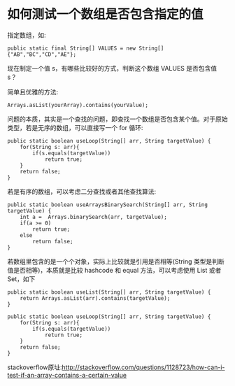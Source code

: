 # 如何测试一个数组是否包含指定的值

指定数组，如:
```
public static final String[] VALUES = new String[] {"AB","BC","CD","AE"};
```
现在制定一个值 s，有哪些比较好的方式，判断这个数组 VALUES 是否包含值 s？

简单且优雅的方法:
```
Arrays.asList(yourArray).contains(yourValue);
```

问题的本质，其实是一个查找的问题，即查找一个数组是否包含某个值。对于原始类型，若是无序的数组，可以直接写一个 for 循环:
```
public static boolean useLoop(String[] arr, String targetValue) {
    for(String s: arr){
        if(s.equals(targetValue))
            return true;
    }
    return false;
}
```
若是有序的数组，可以考虑二分查找或者其他查找算法:
```
public static boolean useArraysBinarySearch(String[] arr, String targetValue) { 
    int a =  Arrays.binarySearch(arr, targetValue);
    if(a >= 0)
        return true;
    else
        return false;
}
```

若数组里包含的是一个个对象，实际上比较就是引用是否相等(String 类型是判断 值是否相等)，本质就是比较 hashcode 和 equal 方法，可以考虑使用 List 或者 Set，如下
```
public static boolean useList(String[] arr, String targetValue) {
    return Arrays.asList(arr).contains(targetValue);
}
```

```
public static boolean useLoop(String[] arr, String targetValue) {
    for(String s: arr){
        if(s.equals(targetValue))
            return true;
    }
    return false;
}
```

stackoverflow原址:http://stackoverflow.com/questions/1128723/how-can-i-test-if-an-array-contains-a-certain-value
